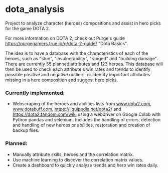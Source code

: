 # dota_analysis

Project to analyze character (heroes) compositions and assist in hero picks for the game DOTA 2.

For more information on DOTA 2, check out Purge's guide https://purgegamers.true.io/g/dota-2-guide/ "Dota Basics".

The idea is to have a database with the characteristics of each of the heroes, such as "stun", "invulnerability", "ranged" and "building damage". There are currently 55 planned attributes and 123 heroes.
This database will then be used to check each attribute's win rates and trends to identify possible positive and negative outliers, or identify important attributes missing in a hero composition and suggest hero picks.

### Currently implemented:
 - Webscraping of the heroes and abilities lists from www.dota2.com, www.dotabuff.com, https://liquipedia.net/dota2/ and https://dota2.fandom.com/wiki using a webdriver on Google Colab with Python pandas and selenium. Includes the handling of errors, detection and handling of new heroes or abilities, restoration and creation of backup files.

### Planned:
 - Manually attribute skills, heroes and the correlation matrix.
 - Use machine learning to discover the correlation matrix values.
 - Create a dashboard to quickly analyze trends and hero win rates daily.
